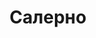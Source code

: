 ---
title: Салерно
layout: default
nav_order: 3
description: Гоород Салерно
parent: Персонажи Демоны Римляне
---